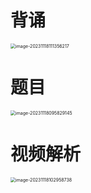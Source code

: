 # 背诵

<img src="https://cvp.oss-cn-shanghai.aliyuncs.com/picgo/202311181113377.png" alt="image-20231118111356217" style="zoom:50%;" />



# 题目

<img src="https://cvp.oss-cn-shanghai.aliyuncs.com/picgo/202311180958269.png" alt="image-20231118095829145" style="zoom:50%;" />



# 视频解析

<img src="https://cvp.oss-cn-shanghai.aliyuncs.com/picgo/202311181029002.png" alt="image-20231118102958738" style="zoom:50%;" />



